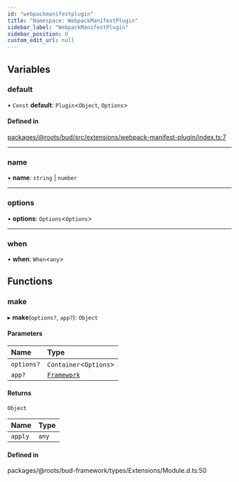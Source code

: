 ```yaml
---
id: "webpackmanifestplugin"
title: "Namespace: WebpackManifestPlugin"
sidebar_label: "WebpackManifestPlugin"
sidebar_position: 0
custom_edit_url: null
---
```


## Variables

### default

• `Const` **default**: `Plugin`<`Object`, `Options`\>

#### Defined in

[packages/@roots/bud/src/extensions/webpack-manifest-plugin/index.ts:7](https://github.com/roots/bud/blob/d7cd28f6/packages/@roots/bud/src/extensions/webpack-manifest-plugin/index.ts#L7)

___

### name

• **name**: `string` \| `number`

___

### options

• **options**: `Options`<`Options`\>

___

### when

• **when**: `When`<`any`\>

## Functions

### make

▸ **make**(`options?`, `app?`): `Object`

#### Parameters

| Name | Type |
| :------ | :------ |
| `options?` | `Container`<`Options`\> |
| `app?` | [`Framework`](../classes/framework.md) |

#### Returns

`Object`

| Name | Type |
| :------ | :------ |
| `apply` | `any` |

#### Defined in

packages/@roots/bud-framework/types/Extensions/Module.d.ts:50
